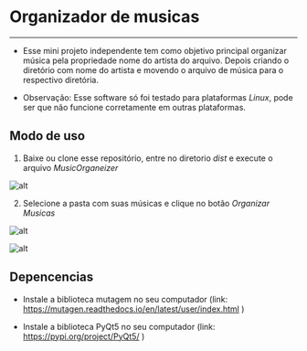 # Organizador de musicas

----------

- Esse mini projeto independente tem como objetivo principal organizar música 
  pela propriedade nome do artista do arquivo. Depois criando
  o diretório com nome do artista e movendo o arquivo de música
  para o respectivo diretória.

- Observação: Esse software só foi testado para plataformas *Linux*, pode ser que não funcione corretamente em outras plataformas.

## Modo de uso

1. Baixe ou clone esse repositório, entre no diretorio *dist* e execute o arquivo *MusicOrganeizer*

![alt](assets/gif01.gif)

2. Selecione a pasta com suas músicas e clique no botão *Organizar Musicas*


![alt](assets/gif02.gif)

![alt](assets/gif03.gif)

## Depencencias 

- Instale a biblioteca mutagem no seu computador (link: https://mutagen.readthedocs.io/en/latest/user/index.html )

- Instale a biblioteca PyQt5 no seu computador (link: https://pypi.org/project/PyQt5/ )